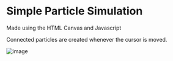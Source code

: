 # Simple Particle Simulation

Made using the HTML Canvas and Javascript

Connected particles are created whenever the cursor is moved.

![image](https://github.com/LegendLeaks/Particle-Simulation/assets/79763213/5659606e-574e-49f3-b259-b3fb596826dc)
